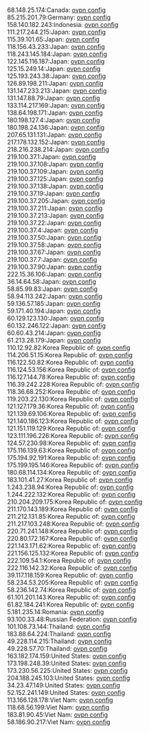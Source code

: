 68.148.25.174:Canada: [ovpn config](vpn/68_148_25_174.ovpn)  
85.215.201.79:Germany: [ovpn config](vpn/85_215_201_79.ovpn)  
158.140.182.243:Indonesia: [ovpn config](vpn/158_140_182_243.ovpn)  
111.217.244.215:Japan: [ovpn config](vpn/111_217_244_215.ovpn)  
115.39.101.65:Japan: [ovpn config](vpn/115_39_101_65.ovpn)  
118.156.43.233:Japan: [ovpn config](vpn/118_156_43_233.ovpn)  
118.243.145.184:Japan: [ovpn config](vpn/118_243_145_184.ovpn)  
122.145.116.187:Japan: [ovpn config](vpn/122_145_116_187.ovpn)  
125.15.249.14:Japan: [ovpn config](vpn/125_15_249_14.ovpn)  
125.193.243.38:Japan: [ovpn config](vpn/125_193_243_38.ovpn)  
126.89.198.211:Japan: [ovpn config](vpn/126_89_198_211.ovpn)  
131.147.233.213:Japan: [ovpn config](vpn/131_147_233_213.ovpn)  
131.147.88.79:Japan: [ovpn config](vpn/131_147_88_79.ovpn)  
133.114.217.169:Japan: [ovpn config](vpn/133_114_217_169.ovpn)  
138.64.198.171:Japan: [ovpn config](vpn/138_64_198_171.ovpn)  
180.198.127.4:Japan: [ovpn config](vpn/180_198_127_4.ovpn)  
180.198.24.136:Japan: [ovpn config](vpn/180_198_24_136.ovpn)  
207.65.131.131:Japan: [ovpn config](vpn/207_65_131_131.ovpn)  
217.178.132.152:Japan: [ovpn config](vpn/217_178_132_152.ovpn)  
218.216.238.214:Japan: [ovpn config](vpn/218_216_238_214.ovpn)  
219.100.37.1:Japan: [ovpn config](vpn/219_100_37_1.ovpn)  
219.100.37.108:Japan: [ovpn config](vpn/219_100_37_108.ovpn)  
219.100.37.109:Japan: [ovpn config](vpn/219_100_37_109.ovpn)  
219.100.37.125:Japan: [ovpn config](vpn/219_100_37_125.ovpn)  
219.100.37.138:Japan: [ovpn config](vpn/219_100_37_138.ovpn)  
219.100.37.19:Japan: [ovpn config](vpn/219_100_37_19.ovpn)  
219.100.37.205:Japan: [ovpn config](vpn/219_100_37_205.ovpn)  
219.100.37.211:Japan: [ovpn config](vpn/219_100_37_211.ovpn)  
219.100.37.213:Japan: [ovpn config](vpn/219_100_37_213.ovpn)  
219.100.37.22:Japan: [ovpn config](vpn/219_100_37_22.ovpn)  
219.100.37.4:Japan: [ovpn config](vpn/219_100_37_4.ovpn)  
219.100.37.50:Japan: [ovpn config](vpn/219_100_37_50.ovpn)  
219.100.37.58:Japan: [ovpn config](vpn/219_100_37_58.ovpn)  
219.100.37.67:Japan: [ovpn config](vpn/219_100_37_67.ovpn)  
219.100.37.7:Japan: [ovpn config](vpn/219_100_37_7.ovpn)  
219.100.37.90:Japan: [ovpn config](vpn/219_100_37_90.ovpn)  
222.15.36.106:Japan: [ovpn config](vpn/222_15_36_106.ovpn)  
36.14.64.58:Japan: [ovpn config](vpn/36_14_64_58.ovpn)  
58.85.99.83:Japan: [ovpn config](vpn/58_85_99_83.ovpn)  
58.94.113.242:Japan: [ovpn config](vpn/58_94_113_242.ovpn)  
59.136.57.185:Japan: [ovpn config](vpn/59_136_57_185.ovpn)  
59.171.40.194:Japan: [ovpn config](vpn/59_171_40_194.ovpn)  
60.129.123.130:Japan: [ovpn config](vpn/60_129_123_130.ovpn)  
60.132.246.122:Japan: [ovpn config](vpn/60_132_246_122.ovpn)  
60.60.43.214:Japan: [ovpn config](vpn/60_60_43_214.ovpn)  
61.213.28.179:Japan: [ovpn config](vpn/61_213_28_179.ovpn)  
110.12.92.82:Korea Republic of: [ovpn config](vpn/110_12_92_82.ovpn)  
114.206.51.15:Korea Republic of: [ovpn config](vpn/114_206_51_15.ovpn)  
116.122.50.82:Korea Republic of: [ovpn config](vpn/116_122_50_82.ovpn)  
116.124.53.156:Korea Republic of: [ovpn config](vpn/116_124_53_156.ovpn)  
116.127.144.78:Korea Republic of: [ovpn config](vpn/116_127_144_78.ovpn)  
116.39.242.228:Korea Republic of: [ovpn config](vpn/116_39_242_228.ovpn)  
118.36.68.252:Korea Republic of: [ovpn config](vpn/118_36_68_252.ovpn)  
119.203.22.130:Korea Republic of: [ovpn config](vpn/119_203_22_130.ovpn)  
121.127.179.36:Korea Republic of: [ovpn config](vpn/121_127_179_36.ovpn)  
121.139.69.106:Korea Republic of: [ovpn config](vpn/121_139_69_106.ovpn)  
121.140.186.123:Korea Republic of: [ovpn config](vpn/121_140_186_123.ovpn)  
121.151.119.129:Korea Republic of: [ovpn config](vpn/121_151_119_129.ovpn)  
123.111.196.226:Korea Republic of: [ovpn config](vpn/123_111_196_226.ovpn)  
124.57.230.98:Korea Republic of: [ovpn config](vpn/124_57_230_98.ovpn)  
175.116.139.63:Korea Republic of: [ovpn config](vpn/175_116_139_63.ovpn)  
175.194.92.191:Korea Republic of: [ovpn config](vpn/175_194_92_191.ovpn)  
175.199.195.146:Korea Republic of: [ovpn config](vpn/175_199_195_146.ovpn)  
180.68.114.134:Korea Republic of: [ovpn config](vpn/180_68_114_134.ovpn)  
183.101.41.27:Korea Republic of: [ovpn config](vpn/183_101_41_27.ovpn)  
1.243.238.94:Korea Republic of: [ovpn config](vpn/1_243_238_94.ovpn)  
1.244.222.132:Korea Republic of: [ovpn config](vpn/1_244_222_132.ovpn)  
210.204.209.175:Korea Republic of: [ovpn config](vpn/210_204_209_175.ovpn)  
211.170.143.189:Korea Republic of: [ovpn config](vpn/211_170_143_189.ovpn)  
211.212.131.85:Korea Republic of: [ovpn config](vpn/211_212_131_85.ovpn)  
211.217.103.248:Korea Republic of: [ovpn config](vpn/211_217_103_248.ovpn)  
220.71.241.148:Korea Republic of: [ovpn config](vpn/220_71_241_148.ovpn)  
220.80.172.167:Korea Republic of: [ovpn config](vpn/220_80_172_167.ovpn)  
221.143.171.62:Korea Republic of: [ovpn config](vpn/221_143_171_62.ovpn)  
221.156.125.132:Korea Republic of: [ovpn config](vpn/221_156_125_132.ovpn)  
222.109.54.1:Korea Republic of: [ovpn config](vpn/222_109_54_1.ovpn)  
222.116.142.32:Korea Republic of: [ovpn config](vpn/222_116_142_32.ovpn)  
39.117.118.159:Korea Republic of: [ovpn config](vpn/39_117_118_159.ovpn)  
58.234.53.205:Korea Republic of: [ovpn config](vpn/58_234_53_205.ovpn)  
58.236.142.74:Korea Republic of: [ovpn config](vpn/58_236_142_74.ovpn)  
61.101.201.143:Korea Republic of: [ovpn config](vpn/61_101_201_143.ovpn)  
61.82.184.241:Korea Republic of: [ovpn config](vpn/61_82_184_241.ovpn)  
5.181.235.14:Romania: [ovpn config](vpn/5_181_235_14.ovpn)  
93.100.33.48:Russian Federation: [ovpn config](vpn/93_100_33_48.ovpn)  
101.108.73.144:Thailand: [ovpn config](vpn/101_108_73_144.ovpn)  
183.88.64.224:Thailand: [ovpn config](vpn/183_88_64_224.ovpn)  
49.228.114.215:Thailand: [ovpn config](vpn/49_228_114_215.ovpn)  
49.228.57.70:Thailand: [ovpn config](vpn/49_228_57_70.ovpn)  
163.182.174.159:United States: [ovpn config](vpn/163_182_174_159.ovpn)  
173.198.248.39:United States: [ovpn config](vpn/173_198_248_39.ovpn)  
173.230.56.225:United States: [ovpn config](vpn/173_230_56_225.ovpn)  
204.188.245.103:United States: [ovpn config](vpn/204_188_245_103.ovpn)  
34.23.47.149:United States: [ovpn config](vpn/34_23_47_149.ovpn)  
52.152.241.149:United States: [ovpn config](vpn/52_152_241_149.ovpn)  
113.166.128.178:Viet Nam: [ovpn config](vpn/113_166_128_178.ovpn)  
118.68.56.199:Viet Nam: [ovpn config](vpn/118_68_56_199.ovpn)  
183.81.90.45:Viet Nam: [ovpn config](vpn/183_81_90_45.ovpn)  
58.186.90.217:Viet Nam: [ovpn config](vpn/58_186_90_217.ovpn)  

